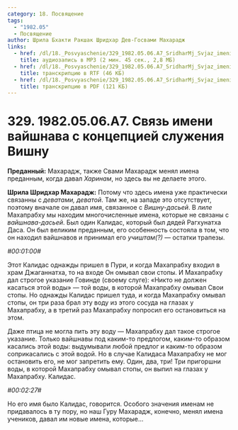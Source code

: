 ```yaml
---
category: 18. Посвящение
tags:
  - "1982.05"
  - Посвящение
author: Шрила Бхакти Ракшак Шридхар Дев-Госвами Махарадж
links:
  - href: /dl/18._Posvyaschenie/329_1982.05.06.A7_SridharMj_Svjaz_imeni_vajshnava_s_koncepciej_sluzhenija_Vishnu.mp3
    title: аудиозапись в MP3 (2 мин. 45 сек., 2,8 МБ)
  - href: /dl/18._Posvyaschenie/329_1982.05.06.A7_SridharMj_Svjaz_imeni_vajshnava_s_koncepciej_sluzhenija_Vishnu.rtf
    title: транскрипцию в RTF (46 КБ)
  - href: /dl/18._Posvyaschenie/329_1982.05.06.A7_SridharMj_Svjaz_imeni_vajshnava_s_koncepciej_sluzhenija_Vishnu.pdf
    title: транскрипцию в PDF (121 КБ)
---
```


# 329. 1982.05.06.A7. Связь имени вайшнава с концепцией служения Вишну

**Преданный:** Махарадж, также Свами Махарадж менял имена преданным, когда давал *Харинам*, но здесь вы не делаете этого.

**Шрила Шридхар Махарадж:** Потому что здесь имена уже практически связанны с *деватами, деватой*. Там же, на западе это отсутствует, поэтому вначале он давал имя, связанное с *Вишну-дасьей*. В *лиле* Махапрабху мы находим многочисленные имена, которые не связаны с *вайшнава-дасьей*. Был один Калидас, который был дядей Рагхунатха Даса. Он был великим преданным, его особенность состояла в том, что он находил вайшнавов и принимал его *учиштам(?)* — остатки трапезы.

*#00:01:00#*

Этот Калидас однажды пришел в Пури, и когда Махапрабху входил в храм Джаганнатха, то на входе Он омывал свои стопы. И Махапрабху дал строгое указание Говинде (своему слуге): «Никто не должен касаться этой воды» — той воды, в которой Махапрабху омывал Свои стопы. Но однажды Калидас пришел туда, и когда Махапрабху омывал стопы, он три раза брал эту воду из этого сосуда на глазах у Махапрабху, а в третий раз Махапрабху попросил его остановиться на этом.

Даже птица не могла пить эту воду — Махапрабху дал такое строгое указание. Только вайшнавы под каким-то предлогом, каким-то образом касались этой воды: выдумывали любой предлог и каким-то образом соприкасались с этой водой. Но в случае Калидаса Махапрабху не мог остановить его, не мог запретить ему. Один, два, три! Три пригоршни воды, в которой Махапрабху омывал стопы, он выпил на глазах у Махапрабху. Калидас.

*#00:02:27#*

Но его имя было Калидас, говорится. Особого значения именам не придавалось в ту пору, но наш Гуру Махарадж, конечно, менял имена учеников, давал им новые имена, которые…

